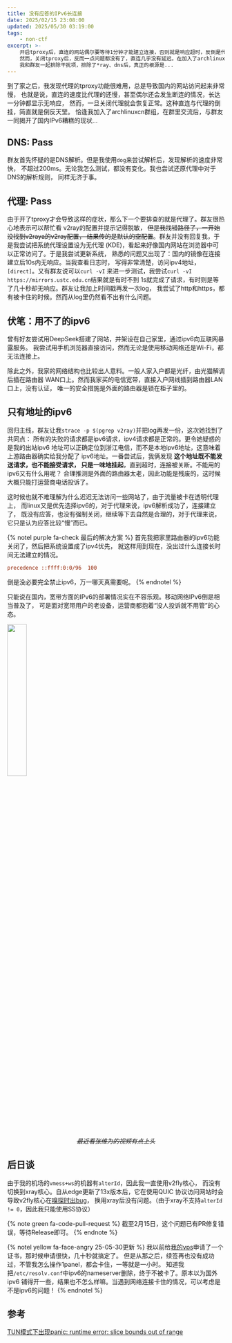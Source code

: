 ```yaml
---
title: 没有应答的IPv6长连接
date: 2025/02/15 23:08:00
updated: 2025/05/30 03:19:00
tags:
    - non-ctf
excerpt: >-
    开启tproxy后，直连的网站偶尔要等待1分钟才能建立连接，否则就是响应超时，反倒是代理一直都能直接连接。
    然而，关闭tproxy后，反而一点问题都没有了，直连几乎没有延迟。在加入了archlinuxcn群组后，
    我和群友一起排除干扰项，排除了*ray、dns后，真正的根源是...
---
```


到了家之后，我发现代理的tproxy功能很难用，总是导致国内的网站访问起来非常慢，
也就是说，直连的速度比代理的还慢，甚至偶尔还会发生断连的情况，长达一分钟都显示无响应，
然而，一旦关闭代理就会恢复正常。这种直连与代理的倒挂，简直就是倒反天罡。
恰逢我加入了archlinuxcn群组，在群里交流后，与群友一同揭开了国内IPv6糟糕的现状...

## DNS: Pass

群友首先怀疑的是DNS解析。但是我使用`dog`来尝试解析后，发现解析的速度非常快，
不超过200ms。无论我怎么测试，都没有变化。我也尝试还原代理中对于DNS的解析规则，
同样无济于事。

## 代理: Pass

由于开了tproxy才会导致这样的症状，那么下一个要排查的就是代理了。群友很热心地表示可以帮忙看
v2ray的配置并提示记得脱敏， ~~但是我找错路径了，一开始没找到v2raya的v2ray配置，
结果传的是默认的空配置~~。群友并没有回复我，于是我尝试把系统代理设置设为无代理
(KDE)，看起来好像国内网站在浏览器中可以正常访问了。于是我尝试更新系统，
熟悉的问题又出现了：国内的镜像在连接建立后10s内无响应。当我查看日志时，
写得非常清楚，访问ipv4地址，`[direct]`。又有群友说可以`curl -vI`
来进一步测试，我尝试`curl -vI https://mirrors.ustc.edu.cn`结果就是有时不到
1s就完成了请求，有时则是等了几十秒却无响应。群友让我加上时间戳再发一次log，
我尝试了http和https，都有被卡住的时候。然而从log里仍然看不出有什么问题。

## 伏笔：用不了的ipv6

曾有好友尝试用DeepSeek搭建了网站，并架设在自己家里，通过ipv6向互联网暴露服务。
我尝试用手机浏览器直接访问，然而无论是使用移动网络还是Wi-Fi，都无法连接上。

除此之外，我家的网络结构也比较出人意料。一般人家入户都是光纤，由光猫解调后插在路由器
WAN口上。然而我家买的电信宽带，直接入户网线插到路由器LAN口上，没有认证，
唯一的安全措施是外面的路由器是锁在柜子里的。

## 只有地址的ipv6

回归主线，群友让我`strace -p $(pgrep v2ray)`并把log再发一份，这次她找到了共同点：
所有的失败的请求都是ipv6请求，ipv4请求都是正常的。更令她疑惑的是我的出站ipv6
地址可以正确定位到浙江电信，而不是本地ipv6地址，这意味着上游路由器确实给我分配了
ipv6地址。一番尝试后，我俩发现 **这个地址既不能发送请求，也不能接受请求，
只是一味地挂起**，直到超时，连接被关断。不能用的ipv6又有什么用呢？
合理推测是外面的路由器太老，因此功能是残废的，这时候大概只能打运营商电话投诉了。

这时候也就不难理解为什么迟迟无法访问一些网站了，由于流量被卡在透明代理上，
而linux又是优先选择ipv6的，对于代理来说，ipv6解析成功了，连接建立了，
既没有应答，也没有强制关闭，继续等下去自然是合理的，对于代理来说，
它只是认为应答比较“慢”而已。

{% notel purple fa-check 最后的解决方案 %}
首先我把家里路由器的ipv6功能关闭了，然后把系统设置成了ipv4优先，
就这样用到现在，没出过什么连接长时间无法建立的情况。

```ini /etc/gai.conf
precedence ::ffff:0:0/96  100
```

倒是没必要完全禁止ipv6，万一哪天真需要呢。
{% endnotel %}

只能说在国内，宽带方面的IPv6的部署情况实在不容乐观。移动网络IPv6倒是相当普及了，
可是面对宽带用户的老设备，运营商都抱着“没人投诉就不用管”的心态。

<img src="/assets/trueblog/vv.png" height="30%" width="30%">
<p align="center"><strike><em>最近看张维为的视频有点上头</em></strike></p>

## 后日谈

由于我的机场的`vmess+ws`的机器有`alterId`，因此我一直使用v2fly核心，
而没有切换到xray核心。自从edge更新了13x版本后，它在使用QUIC
协议访问网站时会导致v2fly核心在[嗅探时出bug](https://github.com/v2fly/v2ray-core/issues/3303)，
换用xray后没有问题。（由于xray不支持`alterId != 0`，因此我只能使用SS协议）

{% note green fa-code-pull-request %}
截至2月15日，这个问题已有PR修复错误，等待Release即可。
{% endnote %}

{% notel yellow fa-face-angry 25-05-30更新 %}
我以前给[我的vps](https://newyear.rocketma.dev)申请了一个证书，那时候申请很快，几十秒就搞定了。
但是从那之后，续签再也没有成功过，不管我怎么操作1panel，都会卡住，一等就是一小时。
知道我把`/etc/resolv.conf`中ipv6的nameserver删除，终于不被卡了。原本以为国外ipv6
铺得开一些，结果也不怎么样嘛。当遇到网络连接卡住的情况，可以考虑是不是ipv6的问题！
{% endnotel %}

## 参考

[TUN模式下出现panic: runtime error: slice bounds out of range](https://github.com/v2fly/v2ray-core/issues/3303)
